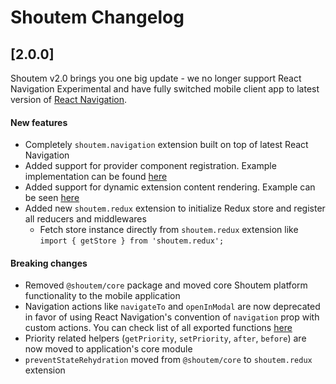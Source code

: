 # Shoutem Changelog

## [2.0.0]

Shoutem v2.0 brings you one big update - we no longer support React Navigation Experimental and have fully switched mobile client app to latest version of [React Navigation](https://reactnavigation.org/).

#### New features

  - Completely `shoutem.navigation` extension built on top of latest React Navigation
  - Added support for provider component registration. Example implementation can be found [here](https://github.com/shoutem/shoutem/blob/develop/app/extensions/shoutem.redux/app/index.js#L15)
  - Added support for dynamic extension content rendering. Example can be seen [here]()
  - Added new `shoutem.redux` extension to initialize Redux store and register all reducers and middlewares
    - Fetch store instance directly from `shoutem.redux` extension like `import { getStore } from 'shoutem.redux';`

#### Breaking changes

  - Removed `@shoutem/core` package and moved core Shoutem platform functionality to the mobile application
  - Navigation actions like `navigateTo` and `openInModal` are now deprecated in favor of using React Navigation's convention of `navigation` prop with custom actions. You can check list of all exported functions [here](https://github.com/shoutem/shoutem/blob/develop/app/extensions/shoutem.navigation/app/index.js)
  - Priority related helpers (`getPriority`, `setPriority`, `after`, `before`) are now moved to application's core module
  - `preventStateRehydration` moved from `@shoutem/core` to `shoutem.redux` extension

